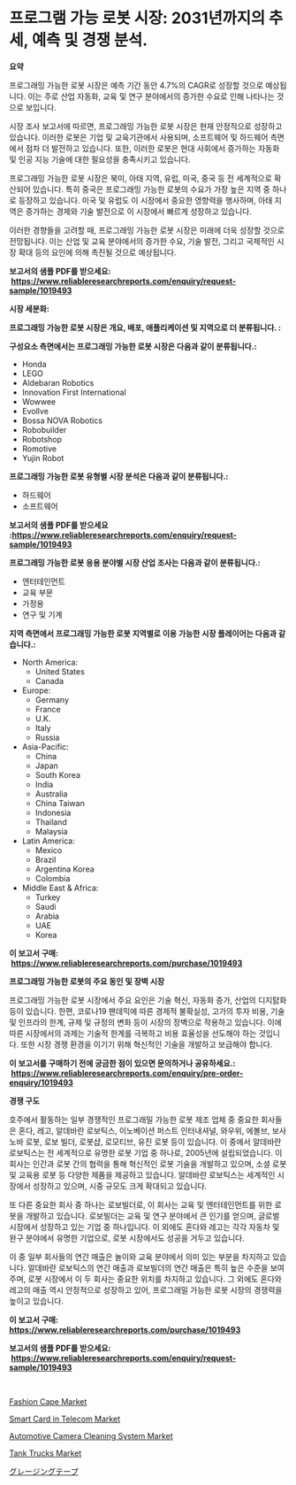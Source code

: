 <p><h1>프로그램 가능 로봇 시장: 2031년까지의 추세, 예측 및 경쟁 분석.</h1></p><p><strong>요약</strong></p>
<p><p>프로그래밍 가능한 로봇 시장은 예측 기간 동안 4.7%의 CAGR로 성장할 것으로 예상됩니다. 이는 주로 산업 자동화, 교육 및 연구 분야에서의 증가한 수요로 인해 나타나는 것으로 보입니다.</p><p>시장 조사 보고서에 따르면, 프로그래밍 가능한 로봇 시장은 현재 안정적으로 성장하고 있습니다. 이러한 로봇은 기업 및 교육기관에서 사용되며, 소프트웨어 및 하드웨어 측면에서 점차 더 발전하고 있습니다. 또한, 이러한 로봇은 현대 사회에서 증가하는 자동화 및 인공 지능 기술에 대한 필요성을 충족시키고 있습니다.</p><p>프로그래밍 가능한 로봇 시장은 북미, 아태 지역, 유럽, 미국, 중국 등 전 세계적으로 확산되어 있습니다. 특히 중국은 프로그래밍 가능한 로봇의 수요가 가장 높은 지역 중 하나로 등장하고 있습니다. 미국 및 유럽도 이 시장에서 중요한 영향력을 행사하며, 아태 지역은 증가하는 경제와 기술 발전으로 이 시장에서 빠르게 성장하고 있습니다.</p><p>이러한 경향들을 고려할 때, 프로그래밍 가능한 로봇 시장은 미래에 더욱 성장할 것으로 전망됩니다. 이는 산업 및 교육 분야에서의 증가한 수요, 기술 발전, 그리고 국제적인 시장 확대 등의 요인에 의해 촉진될 것으로 예상됩니다.</p></p>
<p><strong>보고서의 샘플 PDF를 받으세요: &nbsp;<a href="https://www.reliableresearchreports.com/enquiry/request-sample/1019493">https://www.reliableresearchreports.com/enquiry/request-sample/1019493</a></strong></p>
<p><strong>시장 세분화:</strong></p>
<p><strong> 프로그래밍 가능한 로봇 시장은 개요, 배포, 애플리케이션 및 지역으로 더 분류됩니다. :</strong></p>
<p><strong>구성요소 측면에서는 프로그래밍 가능한 로봇 시장은 다음과 같이 분류됩니다.:</strong></p>
<p><ul><li>Honda</li><li>LEGO</li><li>Aldebaran Robotics</li><li>Innovation First International</li><li>Wowwee</li><li>Evollve</li><li>Bossa NOVA Robotics</li><li>Robobuilder</li><li>Robotshop</li><li>Romotive</li><li>Yujin Robot</li></ul></p>
<p><strong> 프로그래밍 가능한 로봇 유형별 시장 분석은 다음과 같이 분류됩니다.:</strong></p>
<p><ul><li>하드웨어</li><li>소프트웨어</li></ul></p>
<p><strong>보고서의 샘플 PDF를 받으세요 :<a href="https://www.reliableresearchreports.com/enquiry/request-sample/1019493">https://www.reliableresearchreports.com/enquiry/request-sample/1019493</a></strong></p>
<p><strong> 프로그래밍 가능한 로봇 응용 분야별 시장 산업 조사는 다음과 같이 분류됩니다.:</strong></p>
<p><ul><li>엔터테인먼트</li><li>교육 부문</li><li>가정용</li><li>연구 및 기계</li></ul></p>
<p><strong>지역 측면에서 프로그래밍 가능한 로봇 지역별로 이용 가능한 시장 플레이어는 다음과 같습니다.:</strong></p>
<p><ul>
    <li>
        North America:
        <ul>
            <li>United States</li>
            <li>Canada</li>
        </ul>
    </li>
    <li>
        Europe:
        <ul>
            <li>Germany</li>
            <li>France</li>
            <li>U.K.</li>
            <li>Italy</li>
            <li>Russia</li>
        </ul>
    </li>
    <li>
        Asia-Pacific:
        <ul>
            <li>China</li>
            <li>Japan</li>
            <li>South Korea</li>
            <li>India</li>
            <li>Australia</li>
            <li>China Taiwan</li>
            <li>Indonesia</li>
            <li>Thailand</li>
            <li>Malaysia</li>
        </ul>
    </li>
    <li>
        Latin America:
        <ul>
            <li>Mexico</li>
            <li>Brazil</li>
            <li>Argentina Korea</li>
            <li>Colombia</li>
        </ul>
    </li>
    <li>
        Middle East & Africa:
        <ul>
            <li>Turkey</li>
            <li>Saudi</li>
            <li>Arabia</li>
            <li>UAE</li>
            <li>Korea</li>
        </ul>
    </li>
    </ul></p>
<p><strong>이 보고서 구매: &nbsp;<a href="https://www.reliableresearchreports.com/purchase/1019493">https://www.reliableresearchreports.com/purchase/1019493</a></strong></p>
<p><strong>프로그래밍 가능한 로봇의 주요 동인 및 장벽 시장</strong></p>
<p><p>프로그래밍 가능한 로봇 시장에서 주요 요인은 기술 혁신, 자동화 증가, 산업의 디지턄화 등이 있습니다. 한편, 코로나19 팬데믹에 따른 경제적 불확실성, 고가의 투자 비용, 기술 및 인프라의 한계, 규제 및 규정의 변화 등이 시장의 장벽으로 작용하고 있습니다. 이에 따른 시장에서의 과제는 기술적 한계를 극복하고 비용 효율성을 선도해야 하는 것입니다. 또한 시장 경쟁 환경을 이기기 위해 혁신적인 기술을 개발하고 보급해야 합니다.</p></p>
<p><strong>이 보고서를 구매하기 전에 궁금한 점이 있으면 문의하거나 공유하세요.: &nbsp;<a href="https://www.reliableresearchreports.com/enquiry/pre-order-enquiry/1019493">https://www.reliableresearchreports.com/enquiry/pre-order-enquiry/1019493</a></strong></p>
<p><strong>경쟁 구도</strong></p>
<p><p>호주에서 활동하는 일부 경쟁적인 프로그래밀 가능한 로봇 제조 업체 중 중요한 회사들은 혼다, 레고, 알데바란 로보틱스, 이노베이션 퍼스트 인터내셔널, 와우위, 에볼브, 보사 노바 로봇, 로보 빌더, 로봇샵, 로모티브, 유진 로봇 등이 있습니다. 이 중에서 알데바란 로보틱스는 전 세계적으로 유명한 로봇 기업 중 하나로, 2005년에 설립되었습니다. 이 회사는 인간과 로봇 간의 협력을 통해 혁신적인 로봇 기술을 개발하고 있으며, 소셜 로봇 및 교육용 로봇 등 다양한 제품을 제공하고 있습니다. 알데바란 로보틱스는 세계적인 시장에서 성장하고 있으며, 시중 규모도 크게 확대되고 있습니다.</p><p>또 다른 중요한 회사 중 하나는 로보빌더로, 이 회사는 교육 및 엔터테인먼트를 위한 로봇을 개발하고 있습니다. 로보빌더는 교육 및 연구 분야에서 큰 인기를 얻으며, 글로벌 시장에서 성장하고 있는 기업 중 하나입니다. 이 외에도 혼다와 레고는 각각 자동차 및 완구 분야에서 유명한 기업으로, 로봇 시장에서도 성공을 거두고 있습니다.</p><p>이 중 일부 회사들의 연간 매출은 놀이와 교육 분야에서 의미 있는 부분을 차지하고 있습니다. 알데바란 로보틱스의 연간 매출과 로보빌더의 연간 매출은 특히 높은 수준을 보여주며, 로봇 시장에서 이 두 회사는 중요한 위치를 차지하고 있습니다. 그 외에도 혼다와 레고의 매출 역시 안정적으로 성장하고 있어, 프로그래밀 가능한 로봇 시장의 경쟁력을 높이고 있습니다.</p></p>
<p><strong>이 보고서 구매: &nbsp; <a href="https://www.reliableresearchreports.com/purchase/1019493">https://www.reliableresearchreports.com/purchase/1019493</a></strong></p>
<p><strong>보고서의 샘플 PDF를 받으세요: &nbsp;<a href="https://www.reliableresearchreports.com/enquiry/request-sample/1019493">https://www.reliableresearchreports.com/enquiry/request-sample/1019493</a></strong><strong></strong></p>
<p>&nbsp;</p>
<p><p><a href="https://issuu.com/reportprime-2/docs/fashion-cape-market-size-2030.pptx">Fashion Cape Market</a></p><p><a href="https://view.publitas.com/reportprime-1/smart-card-in-telecom-market-provides-a-comprehensive-analysis-including-a-macro-overview-of-the-market-as-well-as-micro-details-such-as-market-size-and-competitive-landscape/">Smart Card in Telecom Market</a></p><p><a href="https://github.com/jhcraigie/Market-Research-Report-List-2/blob/main/automotive-camera-cleaning-system-market.md">Automotive Camera Cleaning System Market</a></p><p><a href="https://github.com/PeterParrish5/Market-Research-Report-List-3/blob/main/tank-trucks-market.md">Tank Trucks Market</a></p><p><a href="https://medium.com/@adellaprice2023/%E3%82%B0%E3%83%AC%E3%83%BC%E3%82%B8%E3%83%B3%E3%82%B0%E3%83%86%E3%83%BC%E3%83%97%E5%B8%82%E5%A0%B4-%E5%B8%82%E5%A0%B4cagr-%E5%B8%82%E5%A0%B4%E3%83%88%E3%83%AC%E3%83%B3%E3%83%89-%E3%81%8A%E3%82%88%E3%81%B3%E6%88%90%E9%95%B7%E6%88%A6%E7%95%A5%E3%81%AB%E9%96%A2%E3%81%99%E3%82%8B%E6%B4%9E%E5%AF%9F-2d4a2aa14a44">グレージングテープ</a></p></p>